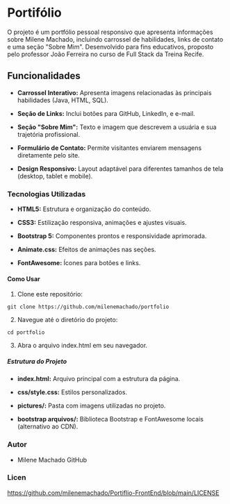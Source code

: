 # Portifólio
O projeto é um portfólio pessoal responsivo que apresenta informações sobre Milene Machado, incluindo carrossel de habilidades, links de contato e uma seção "Sobre Mim". 
Desenvolvido para fins educativos, proposto pelo professor João Ferreira no curso de Full Stack da Treina Recife. 

## Funcionalidades 

- **Carrossel Interativo:** Apresenta imagens relacionadas às principais habilidades (Java, HTML, SQL).

- **Seção de Links:** Inclui botões para GitHub, LinkedIn, e e-mail.

- **Seção "Sobre Mim":** Texto e imagem que descrevem a usuária e sua trajetória profissional.

- **Formulário de Contato:** Permite visitantes enviarem mensagens diretamente pelo site.

- **Design Responsivo:** Layout adaptável para diferentes tamanhos de tela (desktop, tablet e mobile).

### Tecnologias Utilizadas

- **HTML5:** Estrutura e organização do conteúdo.

- **CSS3:** Estilização responsiva, animações e ajustes visuais.

- **Bootstrap 5:** Componentes prontos e responsividade aprimorada.

- **Animate.css:** Efeitos de animações nas seções.

- **FontAwesome:** Ícones para botões e links.

 #### Como Usar

1. Clone este repositório:
```
git clone https://github.com/milenemachado/portfolio
```
2. Navegue até o diretório do projeto:
```
cd portfolio
```
3. Abra o arquivo index.html em seu navegador.

##### Estrutura do Projeto

- **index.html:** Arquivo principal com a estrutura da página.

- **css/style.css:** Estilos personalizados.

- **pictures/:** Pasta com imagens utilizadas no projeto.

- **bootstrap arquivos/:** Biblioteca Bootstrap e FontAwesome locais (alternativo ao CDN).

### Autor

- Milene Machado
GitHub

### Licen
https://github.com/milenemachado/Portiflio-FrontEnd/blob/main/LICENSE
